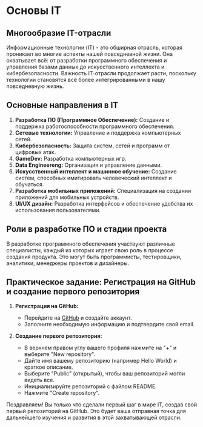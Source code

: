 # Основы IT

## Многообразие IT-отрасли
Информационные технологии (IT) - это обширная отрасль, которая проникает во многие аспекты нашей повседневной жизни. Она охватывает всё: от разработки программного обеспечения и управления базами данных до искусственного интеллекта и кибербезопасности. Важность IT-отрасли продолжает расти, поскольку технологии становятся всё более интегрированными в нашу повседневную жизнь.

## Основные направления в IT
1. **Разработка ПО (Программное Обеспечение):** Создание и поддержка работоспособности программного обеспечения.
2. **Сетевые технологии:** Управление и поддержка компьютерных сетей.
3. **Кибербезопасность:** Защита систем, сетей и программ от цифровых атак.
4. **GameDev:** Разработка компьютерных игр.
5. **Data Engineereng:** Организация и управление данными.
6. **Искусственный интеллект и машинное обучение:** Создание систем, способных имитировать человеческий интеллект и обучаться.
7. **Разработка мобильных приложений:** Специализация на создании приложений для мобильных устройств.
8. **UI/UX дизайн:** Разработка интерфейсов и обеспечение удобства их использования пользователями.

## Роли в разработке ПО и стадии проекта
В разработке программного обеспечения участвуют различные специалисты, каждый из которых играет свою роль в процессе создания продукта. Это могут быть программисты, тестировщики, аналитики, менеджеры проектов и дизайнеры.

## Практическое задание: Регистрация на GitHub и создание первого репозитория
1. **Регистрация на GitHub:**
    - Перейдите на [GitHub](https://github.com/) и создайте аккаунт.
    - Заполните необходимую информацию и подтвердите свой email.

2. **Создание первого репозитория:**
    - В верхнем правом углу вашего профиля нажмите на "+" и выберите "New repository".
    - Дайте имя вашему репозиторию (например Hello World) и краткое описание.
    - Выберите "Public" (открытый), чтобы ваш репозиторий могли видеть все.
    - Инициализируйте репозиторий с файлом README.
    - Нажмите "Create repository".

Поздравляем! Вы только что сделали первый шаг в мире IT, создав свой первый репозиторий на GitHub. Это будет ваша отправная точка для дальнейшего изучения и развития в этой захватывающей отрасли.